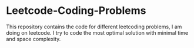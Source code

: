 # Leetcode-Coding-Problems

This repository contains the code for different leetcoding problems, I am doing on leetcode. I try to code the most optimal solution with minimal time and space complexity.
